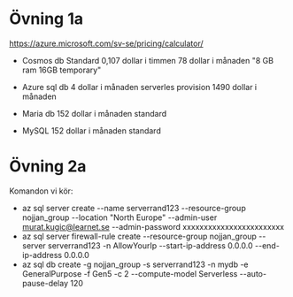 # Övning 1a

https://azure.microsoft.com/sv-se/pricing/calculator/

* Cosmos db Standard 0,107 dollar i timmen 78 dollar i månaden "8 GB ram  16GB temporary"

* Azure sql db 4 dollar i månaden serverles provision 1490 dollar i månaden

* Maria db 152 dollar i månaden standard

* MySQL 152 dollar i månaden standard



# Övning 2a

Komandon vi kör:

* az sql server create --name serverrand123 --resource-group nojjan_group --location "North Europe" --admin-user murat.kugic@learnet.se --admin-password xxxxxxxxxxxxxxxxxxxxxxxx
* az sql server firewall-rule create --resource-group nojjan_group --server serverrand123 -n AllowYourIp --start-ip-address 0.0.0.0 --end-ip-address 0.0.0.0
* az sql db create -g nojjan_group -s serverrand123 -n mydb -e GeneralPurpose -f Gen5 -c 2 --compute-model Serverless --auto-pause-delay 120











